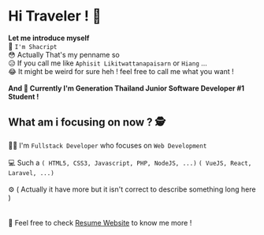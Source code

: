 # Hi Traveler ! 👋
**Let me introduce myself** <br />
🎃 `I'm Shacript` <br />
😳 Actually That's my penname so <br />
😥 If you call me like `Aphisit Likitwattanapaisarn` or `Hiang` ... <br />
😂 It might be weird for sure heh ! feel free to call me what you want ! <br /> <br />
**And 📘 Currently I'm Generation Thailand Junior Software Developer #1 Student !**

## What am i focusing on now ? 🕵️
👨‍💻 I'm `Fullstack Developer` who focuses on `Web Development` <br /> <br />
💻 Such a `( HTML5, CSS3, Javascript, PHP, NodeJS, ...)` `( VueJS, React, Laravel, ...)` <br /> <br />
⚙️ ( Actually it have more but it isn't correct to describe something long here ) <br />
<br /><br />
📘 Feel free to check [Resume Website](https://shacript.github.io/resume/) to know me more ! <br />
